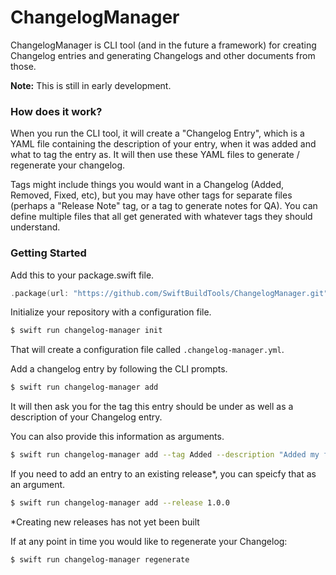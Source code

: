 # ChangelogManager

ChangelogManager is CLI tool (and in the future a framework) for creating Changelog entries and generating Changelogs and other documents from those.  

**Note:** This is still in early development.

### How does it work? 

When you run the CLI tool, it will create a "Changelog Entry", which is a YAML file containing the description 
of your entry, when it was added and what to tag the entry as. It will then use these YAML files to 
generate / regenerate your changelog.

Tags might include things you would want in a Changelog (Added, Removed, Fixed, etc), but you may have 
other tags for separate files (perhaps a "Release Note" tag, or a tag to generate notes for QA). 
You can define multiple files that all get generated with whatever tags they should understand.

### Getting Started

Add this to your package.swift file.
```swift
.package(url: "https://github.com/SwiftBuildTools/ChangelogManager.git", branch: "master")
```

Initialize your repository with a configuration file.
```bash
$ swift run changelog-manager init
```

That will create a configuration file called `.changelog-manager.yml`. 

Add a changelog entry by following the CLI prompts.
```bash
$ swift run changelog-manager add
```

It will then ask you for the tag this entry should be under as well as a description of your Changelog entry.

You can also provide this information as arguments.
```bash
$ swift run changelog-manager add --tag Added --description "Added my first Changelog entry!"
```

If you need to add an entry to an existing release*, you can speicfy that as an argument.
```bash
$ swift run changelog-manager add --release 1.0.0
```

*Creating new releases has not yet been built

If at any point in time you would like to regenerate your Changelog:
```bash
$ swift run changelog-manager regenerate
```

